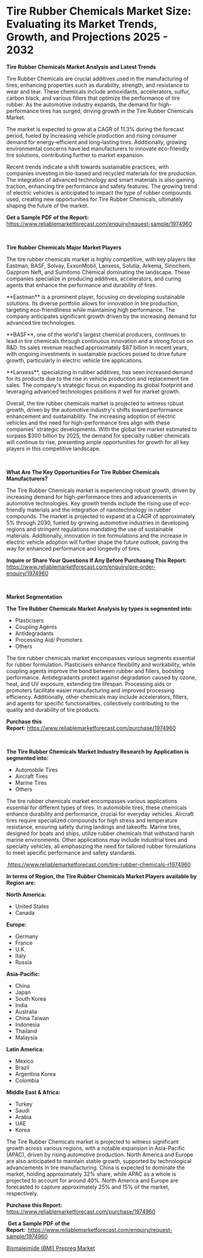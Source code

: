 <p><h1>Tire Rubber Chemicals Market Size: Evaluating its Market Trends, Growth, and Projections 2025 - 2032</h1></p><p><strong>Tire Rubber Chemicals Market Analysis and Latest Trends</strong></p>
<p><p>Tire Rubber Chemicals are crucial additives used in the manufacturing of tires, enhancing properties such as durability, strength, and resistance to wear and tear. These chemicals include antioxidants, accelerators, sulfur, carbon black, and various fillers that optimize the performance of tire rubber. As the automotive industry expands, the demand for high-performance tires has surged, driving growth in the Tire Rubber Chemicals Market.</p><p>The market is expected to grow at a CAGR of 11.3% during the forecast period, fueled by increasing vehicle production and rising consumer demand for energy-efficient and long-lasting tires. Additionally, growing environmental concerns have led manufacturers to innovate eco-friendly tire solutions, contributing further to market expansion. </p><p>Recent trends indicate a shift towards sustainable practices, with companies investing in bio-based and recycled materials for tire production. The integration of advanced technology and smart materials is also gaining traction, enhancing tire performance and safety features. The growing trend of electric vehicles is anticipated to impact the type of rubber compounds used, creating new opportunities for Tire Rubber Chemicals, ultimately shaping the future of the market.</p></p>
<p><strong>Get a Sample PDF of the Report:&nbsp;</strong> <a href="https://www.reliablemarketforecast.com/enquiry/request-sample/1974960?utm_campaign=1097&utm_medium=2&utm_source=Github&utm_content=ia&utm_term=04022025&utm_id=tire-rubber-chemicals">https://www.reliablemarketforecast.com/enquiry/request-sample/1974960</a></p>
<p>&nbsp;</p>
<p><strong>Tire Rubber Chemicals Major Market Players</strong></p>
<p><p>The tire rubber chemicals market is highly competitive, with key players like Eastman, BASF, Solvay, ExxonMobil, Lanxess, Solutia, Arkema, Sinochem, Gazprom Neft, and Sumitomo Chemical dominating the landscape. These companies specialize in producing additives, accelerators, and curing agents that enhance the performance and durability of tires.</p><p>**Eastman** is a prominent player, focusing on developing sustainable solutions. Its diverse portfolio allows for innovation in tire production, targeting eco-friendliness while maintaining high performance. The company anticipates significant growth driven by the increasing demand for advanced tire technologies.</p><p>**BASF**, one of the world's largest chemical producers, continues to lead in tire chemicals through continuous innovation and a strong focus on R&D. Its sales revenue reached approximately $87 billion in recent years, with ongoing investments in sustainable practices poised to drive future growth, particularly in electric vehicle tire applications.</p><p>**Lanxess**, specializing in rubber additives, has seen increased demand for its products due to the rise in vehicle production and replacement tire sales. The company's strategic focus on expanding its global footprint and leveraging advanced technologies positions it well for market growth.</p><p>Overall, the tire rubber chemicals market is projected to witness robust growth, driven by the automotive industry's shifts toward performance enhancement and sustainability. The increasing adoption of electric vehicles and the need for high-performance tires align with these companies' strategic developments. With the global tire market estimated to surpass $300 billion by 2025, the demand for specialty rubber chemicals will continue to rise, presenting ample opportunities for growth for all key players in this competitive landscape.</p></p>
<p>&nbsp;</p>
<p><strong>What Are The Key Opportunities For Tire Rubber Chemicals Manufacturers?</strong></p>
<p><p>The Tire Rubber Chemicals market is experiencing robust growth, driven by increasing demand for high-performance tires and advancements in automotive technologies. Key growth trends include the rising use of eco-friendly materials and the integration of nanotechnology in rubber compounds. The market is projected to expand at a CAGR of approximately 5% through 2030, fueled by growing automotive industries in developing regions and stringent regulations mandating the use of sustainable materials. Additionally, innovation in tire formulations and the increase in electric vehicle adoption will further shape the future outlook, paving the way for enhanced performance and longevity of tires.</p></p>
<p><strong>Inquire or Share Your Questions If Any Before Purchasing This Report:</strong> <a href="https://www.reliablemarketforecast.com/enquiry/pre-order-enquiry/1974960?utm_campaign=1097&utm_medium=2&utm_source=Github&utm_content=ia&utm_term=04022025&utm_id=tire-rubber-chemicals">https://www.reliablemarketforecast.com/enquiry/pre-order-enquiry/1974960</a></p>
<p>&nbsp;</p>
<p><strong>Market Segmentation</strong></p>
<p><strong>The Tire Rubber Chemicals Market Analysis by types is segmented into:</strong></p>
<p><ul><li>Plasticisers</li><li>Coupling Agents</li><li>Antidegradants</li><li>Processing Aid/ Promoters</li><li>Others</li></ul></p>
<p><p>The tire rubber chemicals market encompasses various segments essential for rubber formulation. Plasticisers enhance flexibility and workability, while coupling agents improve the bond between rubber and fillers, boosting performance. Antidegradants protect against degradation caused by ozone, heat, and UV exposure, extending tire lifespan. Processing aids or promoters facilitate easier manufacturing and improved processing efficiency. Additionally, other chemicals may include accelerators, fillers, and agents for specific functionalities, collectively contributing to the quality and durability of tire products.</p></p>
<p><strong>Purchase this Report:&nbsp;</strong><a href="https://www.reliablemarketforecast.com/purchase/1974960?utm_campaign=1097&utm_medium=2&utm_source=Github&utm_content=ia&utm_term=04022025&utm_id=tire-rubber-chemicals">https://www.reliablemarketforecast.com/purchase/1974960</a></p>
<p>&nbsp;</p>
<p><strong>The Tire Rubber Chemicals Market Industry Research by Application is segmented into:</strong></p>
<p><ul><li>Automobile Tires</li><li>Aircraft Tires</li><li>Marine Tires</li><li>Others</li></ul></p>
<p><p>The tire rubber chemicals market encompasses various applications essential for different types of tires. In automobile tires, these chemicals enhance durability and performance, crucial for everyday vehicles. Aircraft tires require specialized compounds for high stress and temperature resistance, ensuring safety during landings and takeoffs. Marine tires, designed for boats and ships, utilize rubber chemicals that withstand harsh marine environments. Other applications may include industrial tires and specialty vehicles, all emphasizing the need for tailored rubber formulations to meet specific performance and safety standards.</p></p>
<p><a href="https://www.reliablemarketforecast.com/tire-rubber-chemicals-r1974960?utm_campaign=1097&utm_medium=2&utm_source=Github&utm_content=ia&utm_term=04022025&utm_id=tire-rubber-chemicals">&nbsp;https://www.reliablemarketforecast.com/tire-rubber-chemicals-r1974960</a></p>
<p><strong>In terms of Region, the Tire Rubber Chemicals Market Players available by Region are:</strong></p>
<p>
    <p> <strong> North America: </strong>
        <ul>
            <li>United States</li>
            <li>Canada</li>
        </ul>
        </p> 
    <p> <strong> Europe: </strong>
        <ul>
            <li>Germany</li>
            <li>France</li>
            <li>U.K.</li>
            <li>Italy</li>
            <li>Russia</li>
        </ul>
        </p> 
    <p> <strong> Asia-Pacific: </strong>
        <ul>
            <li>China</li>
            <li>Japan</li>
            <li>South Korea</li>
            <li>India</li>
            <li>Australia</li>
            <li>China Taiwan</li>
            <li>Indonesia</li>
            <li>Thailand</li>
            <li>Malaysia</li>
        </ul>
        </p> 
    <p> <strong> Latin America: </strong>
        <ul>
            <li>Mexico</li>
            <li>Brazil</li>
            <li>Argentina Korea</li>
            <li>Colombia</li>
        </ul>
        </p> 
    <p> <strong> Middle East & Africa: </strong>
        <ul>
            <li>Turkey</li>
            <li>Saudi</li>
            <li>Arabia</li>
            <li>UAE</li>
            <li>Korea</li>
        </ul>
    </p>
    </p>
<p><p>The Tire Rubber Chemicals market is projected to witness significant growth across various regions, with a notable expansion in Asia-Pacific (APAC), driven by rising automotive production. North America and Europe are also anticipated to maintain stable growth, supported by technological advancements in tire manufacturing. China is expected to dominate the market, holding approximately 32% share, while APAC as a whole is projected to account for around 40%. North America and Europe are forecasted to capture approximately 25% and 15% of the market, respectively.</p></p>
<p><strong>Purchase this Report: </strong><a href="https://www.reliablemarketforecast.com/purchase/1974960?utm_campaign=1097&utm_medium=2&utm_source=Github&utm_content=ia&utm_term=04022025&utm_id=tire-rubber-chemicals">https://www.reliablemarketforecast.com/purchase/1974960</a></p>
<p>&nbsp;<strong>Get a Sample PDF of the Report:&nbsp;&nbsp;</strong><a href="https://www.reliablemarketforecast.com/enquiry/request-sample/1974960?utm_campaign=1097&utm_medium=2&utm_source=Github&utm_content=ia&utm_term=04022025&utm_id=tire-rubber-chemicals">https://www.reliablemarketforecast.com/enquiry/request-sample/1974960</a></p>
<p><strong></strong></p>
<p><p><a href="https://github.com/castoriffic/Market-Research-Report-List-5/blob/main/bismaleimide-bmi-prepreg-market.md?utm_campaign=1097&utm_medium=2&utm_source=Github&utm_content=ia&utm_term=04022025&utm_id=tire-rubber-chemicals">Bismaleimide (BMI) Prepreg Market</a></p></p>